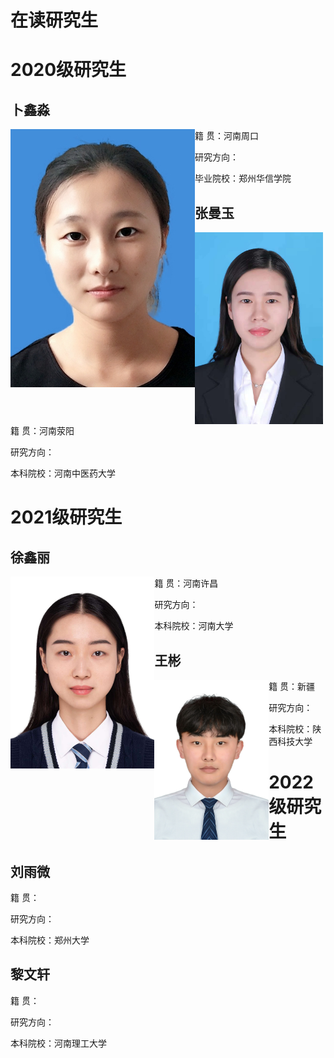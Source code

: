 # 在读研究生

# 2020级研究生

## 卜鑫淼

<img src="../image/buxinmiao.png" style="zoom:100%;float:left" />

籍		贯：河南周口

研究方向：

毕业院校：郑州华信学院


## 张曼玉

<img src="../image/zhangmanyu.png" style="zoom:30%;float:left" />


籍		贯：河南荥阳

研究方向：

本科院校：河南中医药大学


# 2021级研究生


## 徐鑫丽

<img src="../image/xuxinli.png" style="zoom:30%;float:left" />



籍		贯：河南许昌

研究方向：

本科院校：河南大学



## 王彬

<img src="../image/wangbin.jpg" style="zoom:25%;float:left" />



籍		贯：新疆

研究方向：

本科院校：陕西科技大学

# 2022级研究生

## 刘雨微




籍		贯：

研究方向：

本科院校：郑州大学



## 黎文轩





籍		贯：

研究方向：

本科院校：河南理工大学

